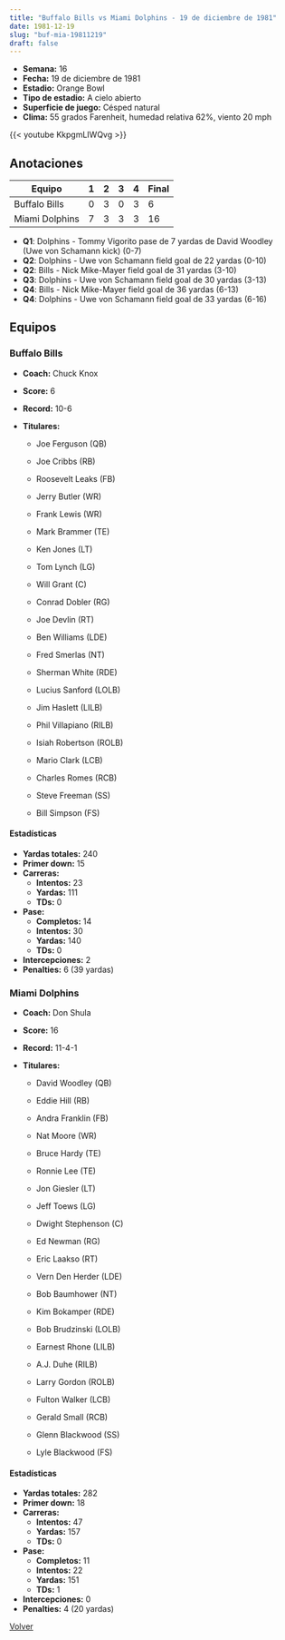 ```yaml
---
title: "Buffalo Bills vs Miami Dolphins - 19 de diciembre de 1981"
date: 1981-12-19
slug: "buf-mia-19811219"
draft: false
---
```


- **Semana:** 16
- **Fecha:** 19 de diciembre de 1981
- **Estadio:** Orange Bowl
- **Tipo de estadio:** A cielo abierto
- **Superficie de juego:** Césped natural
- **Clima:** 55 grados Farenheit, humedad relativa 62%, viento 20 mph


{{< youtube KkpgmLIWQvg >}}


## Anotaciones
| Equipo | 1 | 2 | 3 | 4 | Final |
|--------|---|---|---|---|-------|
| Buffalo Bills  | 0 | 3 | 0 | 3  | 6 |
| Miami Dolphins  | 7 | 3 | 3 | 3  | 16 |
- **Q1**: Dolphins - Tommy Vigorito pase de 7 yardas de David Woodley (Uwe von Schamann kick) (0-7)
- **Q2**: Dolphins - Uwe von Schamann field goal de 22 yardas (0-10)
- **Q2**: Bills - Nick Mike-Mayer field goal de 31 yardas (3-10)
- **Q3**: Dolphins - Uwe von Schamann field goal de 30 yardas (3-13)
- **Q4**: Bills - Nick Mike-Mayer field goal de 36 yardas (6-13)
- **Q4**: Dolphins - Uwe von Schamann field goal de 33 yardas (6-16)


## Equipos


### Buffalo Bills
* **Coach:** Chuck Knox
* **Score:** 6
* **Record:** 10-6
* **Titulares:** 

  * Joe Ferguson (QB) 

  * Joe Cribbs (RB) 

  * Roosevelt Leaks (FB) 

  * Jerry Butler (WR) 

  * Frank Lewis (WR) 

  * Mark Brammer (TE) 

  * Ken Jones (LT) 

  * Tom Lynch (LG) 

  * Will Grant (C) 

  * Conrad Dobler (RG) 

  * Joe Devlin (RT) 

  * Ben Williams (LDE) 

  * Fred Smerlas (NT) 

  * Sherman White (RDE) 

  * Lucius Sanford (LOLB) 

  * Jim Haslett (LILB) 

  * Phil Villapiano (RILB) 

  * Isiah Robertson (ROLB) 

  * Mario Clark (LCB) 

  * Charles Romes (RCB) 

  * Steve Freeman (SS) 

  * Bill Simpson (FS) 

#### Estadísticas
* **Yardas totales:** 240
* **Primer down:** 15
* **Carreras:**
  * **Intentos:** 23
  * **Yardas:** 111
  * **TDs:** 0
* **Pase:**
  * **Completos:** 14
  * **Intentos:** 30
  * **Yardas:** 140
  * **TDs:** 0
* **Intercepciones:** 2
* **Penalties:** 6 (39 yardas)

### Miami Dolphins
* **Coach:** Don Shula
* **Score:** 16
* **Record:** 11-4-1
* **Titulares:** 

  * David Woodley (QB) 

  * Eddie Hill (RB) 

  * Andra Franklin (FB) 

  * Nat Moore (WR) 

  * Bruce Hardy (TE) 

  * Ronnie Lee (TE) 

  * Jon Giesler (LT) 

  * Jeff Toews (LG) 

  * Dwight Stephenson (C) 

  * Ed Newman (RG) 

  * Eric Laakso (RT) 

  * Vern Den Herder (LDE) 

  * Bob Baumhower (NT) 

  * Kim Bokamper (RDE) 

  * Bob Brudzinski (LOLB) 

  * Earnest Rhone (LILB) 

  * A.J. Duhe (RILB) 

  * Larry Gordon (ROLB) 

  * Fulton Walker (LCB) 

  * Gerald Small (RCB) 

  * Glenn Blackwood (SS) 

  * Lyle Blackwood (FS) 

#### Estadísticas
* **Yardas totales:** 282
* **Primer down:** 18
* **Carreras:**
  * **Intentos:** 47
  * **Yardas:** 157
  * **TDs:** 0
* **Pase:**
  * **Completos:** 11
  * **Intentos:** 22
  * **Yardas:** 151
  * **TDs:** 1
* **Intercepciones:** 0
* **Penalties:** 4 (20 yardas)


[Volver](/historia/1981)
